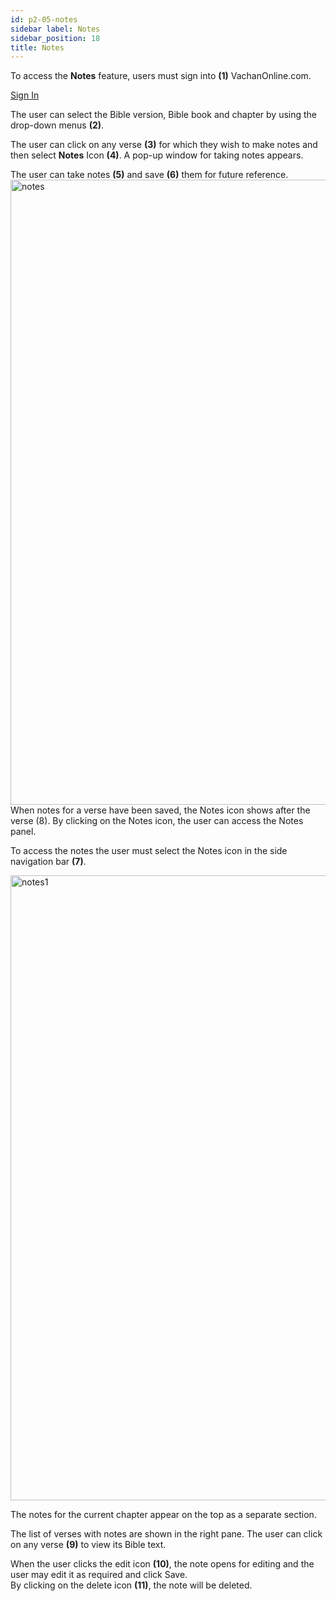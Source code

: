 ```yaml
---
id: p2-05-notes
sidebar label: Notes
sidebar_position: 18
title: Notes
---
```


To access the **Notes** feature, users must sign into **(1)** VachanOnline.com.

[Sign In](./p2-02-signin)

The user can select the Bible version, Bible book and chapter by using the drop-down menus **(2)**. 

The user can click on any verse **(3)** for which they wish to make notes and then select **Notes** Icon **(4)**. A pop-up window for taking notes appears. 

The user can take notes **(5)** and save **(6)** them for future reference. 
<img src="/img/assets/notes.png"  width="1000px" alt="notes"/> 
When notes for a verse have been saved, the Notes icon shows after the verse (8). By clicking on the Notes icon, the user can access the Notes panel. 

To access the notes the user must select the Notes icon in the side navigation bar **(7)**. 

<img src="/img/assets/notes1.png"  width="1000px" alt="notes1"/>

The notes for the current chapter appear on the top as a separate section.  

The list of verses with notes are shown in the right pane. The user can click on any verse **(9)** to view its Bible text. 

When the user clicks the edit icon **(10)**, the note opens for editing and the user may edit it as required and click Save.   
By clicking on the delete icon **(11)**, the note will be deleted. 